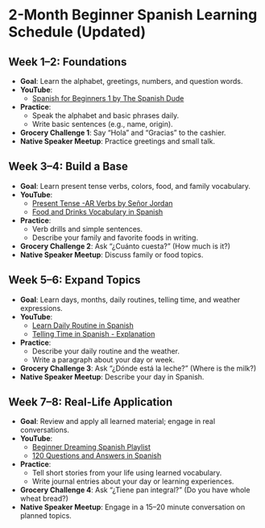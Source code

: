 # 2-Month Beginner Spanish Learning Schedule (Updated)

## Week 1–2: Foundations
- **Goal**: Learn the alphabet, greetings, numbers, and question words.
- **YouTube**:
  - [Spanish for Beginners 1 by The Spanish Dude](https://www.youtube.com/watch?v=SfnoP3by3jc)
- **Practice**:
  - Speak the alphabet and basic phrases daily.
  - Write basic sentences (e.g., name, origin).
- **Grocery Challenge 1**: Say “Hola” and “Gracias” to the cashier.
- **Native Speaker Meetup**: Practice greetings and small talk.

## Week 3–4: Build a Base
- **Goal**: Learn present tense verbs, colors, food, and family vocabulary.
- **YouTube**:
  - [Present Tense -AR Verbs by Señor Jordan](https://www.youtube.com/watch?v=gmjWWphCx5k)
  - [Food and Drinks Vocabulary in Spanish](https://www.youtube.com/watch?v=K6Rek-ReQIg)
- **Practice**:
  - Verb drills and simple sentences.
  - Describe your family and favorite foods in writing.
- **Grocery Challenge 2**: Ask “¿Cuánto cuesta?” (How much is it?)
- **Native Speaker Meetup**: Discuss family or food topics.

## Week 5–6: Expand Topics
- **Goal**: Learn days, months, daily routines, telling time, and weather expressions.
- **YouTube**:
  - [Learn Daily Routine in Spanish](https://www.youtube.com/watch?v=li7lLHOqdqw)
  - [Telling Time in Spanish - Explanation](https://www.youtube.com/watch?v=PvPh6-9BgQU)
- **Practice**:
  - Describe your daily routine and the weather.
  - Write a paragraph about your day or week.
- **Grocery Challenge 3**: Ask “¿Dónde está la leche?” (Where is the milk?)
- **Native Speaker Meetup**: Describe your day in Spanish.

## Week 7–8: Real-Life Application
- **Goal**: Review and apply all learned material; engage in real conversations.
- **YouTube**:
  - [Beginner Dreaming Spanish Playlist](https://www.youtube.com/playlist?list=PLlpPf-YgbU7HWrrenMs3-nuhxgzyAiA-C)
  - [120 Questions and Answers in Spanish](https://www.youtube.com/watch?v=v-8NQl_uaqw)
- **Practice**:
  - Tell short stories from your life using learned vocabulary.
  - Write journal entries about your day or learning experiences.
- **Grocery Challenge 4**: Ask “¿Tiene pan integral?” (Do you have whole wheat bread?)
- **Native Speaker Meetup**: Engage in a 15–20 minute conversation on planned topics.